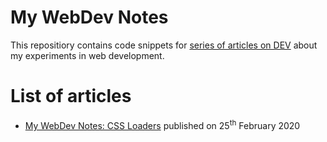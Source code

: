 # My WebDev Notes
This repositiory contains code snippets for [series of articles on DEV](https://dev.to/ziizium/my-webdev-notes-5305) about my experiments in web development.

# List of articles
* [My WebDev Notes: CSS Loaders](https://dev.to/ziizium/my-webdev-notes-css-loaders-398m) published on 25<sup>th</sup> February 2020
